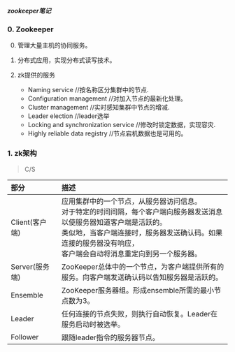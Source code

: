 ##### zookeeper笔记

### 0. Zookeeper

0. 管理大量主机的协同服务。
1. 分布式应用，实现分布式读写技术。
2. zk提供的服务

    * Naming service				//按名称区分集群中的节点.
    * Configuration management	    //对加入节点的最新化处理。
    * Cluster management			//实时感知集群中节点的增减.
    * Leader election				//leader选举
    * Locking and synchronization service	//修改时锁定数据，实现容灾.
    * Highly reliable data registry		//节点宕机数据也是可用的。

### 1. zk架构       
> C/S

<style>
table th:first-of-type {
	width: 100px;
}
</style>

| 部分 | 描述 |
| :----- | :----- |
|Client(客户端)|应用集群中的一个节点，从服务器访问信息。<br>对于特定的时间间隔，每个客户端向服务器发送消息以使服务器知道客户端是活跃的。<br>类似地，当客户端连接时，服务器发送确认码。如果连接的服务器没有响应，<br>客户端会自动将消息重定向到另一个服务器。|
|Server(服务端)|ZooKeeper总体中的一个节点，为客户端提供所有的服务。向客户端发送确认码以告知服务器是活跃的。|
|Ensemble|ZooKeeper服务器组。形成ensemble所需的最小节点数为3。|
|Leader|任何连接的节点失败，则执行自动恢复。Leader在服务启动时被选举。|
|Follower|跟随leader指令的服务器节点。|